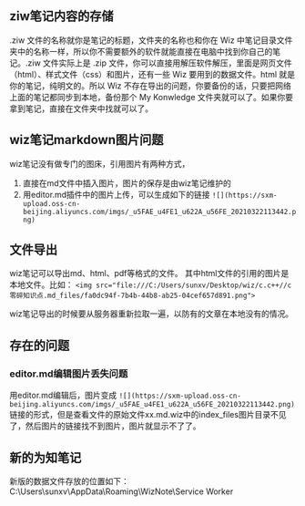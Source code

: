 ## ziw笔记内容的存储

.ziw 文件的名称就你是笔记的标题，文件夹的名称也和你在 Wiz 中笔记目录文件夹中的名称一样，所以你不需要额外的软件就能直接在电脑中找到你自己的笔记。.ziw 文件实际上是 .zip 文件，你可以直接用解压软件解压，里面是网页文件（html）、样式文件（css）和图片，还有一些 Wiz 要用到的数据文件。html 就是你的笔记，纯明文的。所以 Wiz 不存在导出的问题，你要备份的话，只要把网络上面的笔记都同步到本地，备份那个 My Konwledge 文件夹就可以了。如果你要拿到笔记，直接在文件夹中找就可以了。




## wiz笔记markdown图片问题
wiz笔记没有做专门的图床，引用图片有两种方式，
1. 直接在md文件中插入图片，图片的保存是由wiz笔记维护的
2. 用editor.md插件中的图片上传，可以生成如下的链接
`![](https://sxm-upload.oss-cn-beijing.aliyuncs.com/imgs/_u5FAE_u4FE1_u622A_u56FE_20210322113442.png)`



## 文件导出
wiz笔记可以导出md、html、pdf等格式的文件。
其中html文件的引用的图片是本地文件。比如：
`<img src="file:///C:/Users/sunxv/Desktop/wiz/c.c++//c零碎知识点.md_files/fa0dc94f-7b4b-44b8-ab25-04cef657d891.png"> `

wiz笔记导出的时候要从服务器重新拉取一遍，以防有的文章在本地没有的情况。

## 存在的问题

### editor.md编辑图片丢失问题
用editor.md编辑后，图片变成
`![](https://sxm-upload.oss-cn-beijing.aliyuncs.com/imgs/_u5FAE_u4FE1_u622A_u56FE_20210322113442.png)`
链接的形式，但是查看文件的原始文件xx.md.wiz中的index_files图片目录不见了，然后图片的链接找不到图片，图片就显示不了了。




## 新的为知笔记
新版的数据文件存放的位置如下：
C:\Users\sunxv\AppData\Roaming\WizNote\Service Worker